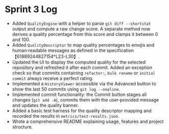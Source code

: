 # Sprint 3 Log

- Added `QualityEngine` with a helper to parse `git diff --shortstat` output and compute a raw change score. A separate method now derives a quality percentage from this score and clamps it between 0 and 100.
- Added `QualityDescriptor` to map quality percentages to emojis and human‑readable messages as defined in the specification【61889244827154†L23-L30】.
- Updated the UI to display the computed quality for the selected repository and refreshed it after each commit. Added an exception check so that commits containing `refactor:`, `bulk rename` or `initial commit` always receive a perfect rating.
- Implemented a `HistoryViewer` accessible via the Advanced button to show the last 50 commits using `git log --oneline`.
- Implemented commit functionality: the Commit button stages all changes (`git add -A`), commits them with the user‑provided message and updates the quality banner.
- Added a basic test harness for the quality descriptor mapping and recorded the results in `metrics/test-results.json`.
- Wrote a comprehensive README explaining usage, features and project structure.